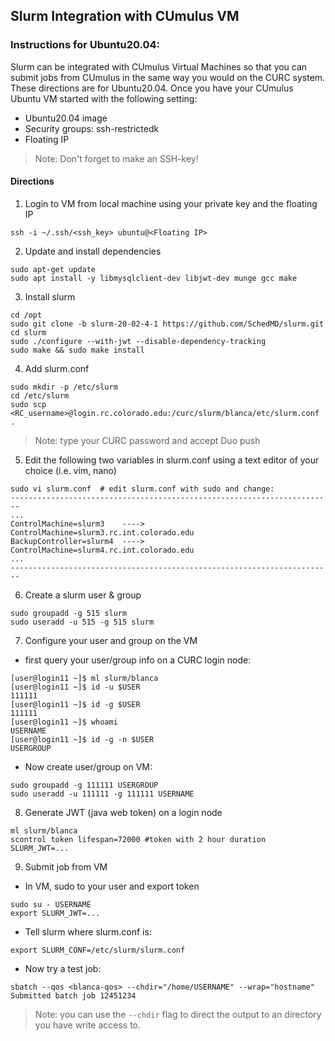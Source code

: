 ## Slurm Integration with CUmulus VM 

### Instructions for Ubuntu20.04:

Slurm can be integrated with CUmulus Virtual Machines so that you can submit jobs from CUmulus in the same way you would on the CURC system. These directions are for Ubuntu20.04. Once you have your CUmulus Ubuntu VM started with the following setting:
* Ubuntu20.04 image
* Security groups: ssh-restrictedk
* Floating IP
> Note: Don't forget to make an SSH-key!

#### Directions 

1) Login to VM from local machine using your private key and the floating IP
```
ssh -i ~/.ssh/<ssh_key> ubuntu@<Floating IP>
```

2) Update and install dependencies
```
sudo apt-get update
sudo apt install -y libmysqlclient-dev libjwt-dev munge gcc make
```

3) Install slurm
```
cd /opt
sudo git clone -b slurm-20-02-4-1 https://github.com/SchedMD/slurm.git
cd slurm
sudo ./configure --with-jwt --disable-dependency-tracking
sudo make && sudo make install
```

4) Add slurm.conf
```
sudo mkdir -p /etc/slurm
cd /etc/slurm
sudo scp <RC_username>@login.rc.colorado.edu:/curc/slurm/blanca/etc/slurm.conf . 
```
> Note: type your CURC password and accept Duo push

5) Edit the following two variables in slurm.conf using a text editor of your choice (i.e. vim, nano)
```
sudo vi slurm.conf  # edit slurm.conf with sudo and change:
------------------------------------------------------------------------
...
ControlMachine=slurm3    ----> ControlMachine=slurm3.rc.int.colorado.edu
BackupController=slurm4  ----> ControlMachine=slurm4.rc.int.colorado.edu
...
------------------------------------------------------------------------
```

6) Create a slurm user & group
```
sudo groupadd -g 515 slurm
sudo useradd -u 515 -g 515 slurm
```

7) Configure your user and group on the VM

* first query your user/group info on a CURC login node:
```
[user@login11 ~]$ ml slurm/blanca
[user@login11 ~]$ id -u $USER
111111
[user@login11 ~]$ id -g $USER
111111
[user@login11 ~]$ whoami
USERNAME
[user@login11 ~]$ id -g -n $USER
USERGROUP
```

* Now create user/group on VM:
```
sudo groupadd -g 111111 USERGROUP
sudo useradd -u 111111 -g 111111 USERNAME
```

8) Generate JWT (java web token) on a login node
```
ml slurm/blanca
scontrol token lifespan=72000 #token with 2 hour duration
SLURM_JWT=...
```

9) Submit job from VM

* In VM, sudo to your user and export token
```
sudo su - USERNAME
export SLURM_JWT=...
```

* Tell slurm where slurm.conf is:
```
export SLURM_CONF=/etc/slurm/slurm.conf
```

* Now try a test job:
```
sbatch --qos <blanca-qos> --chdir="/home/USERNAME" --wrap="hostname"
Submitted batch job 12451234
```
> Note: you can use the `--chdir` flag to direct the output to an directory you have write access to.

